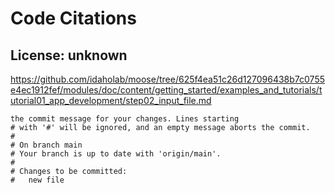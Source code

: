 # Code Citations

## License: unknown
https://github.com/idaholab/moose/tree/625f4ea51c26d127096438b7c0755e4ec1912fef/modules/doc/content/getting_started/examples_and_tutorials/tutorial01_app_development/step02_input_file.md

```
the commit message for your changes. Lines starting
# with '#' will be ignored, and an empty message aborts the commit.
#
# On branch main
# Your branch is up to date with 'origin/main'.
#
# Changes to be committed:
#	new file
```

